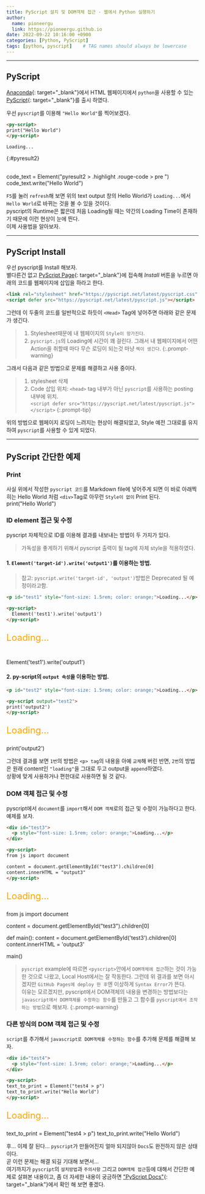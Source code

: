 ```yaml
---
title: PyScript 설치 및 DOM객체 접근 - 웹에서 Python 실행하기
author:
  name: pioneergu
  link: https://pioneergu.github.io
date: 2022-09-22 10:16:00 +0900
categories: [Python, PyScript]
tags: [python, pyscript]    # TAG names should always be lowercase
---
```


<!-- PyScript -->
<script defer src="https://pyscript.net/latest/pyscript.js"></script>

---
## **PyScript**

[Anaconda](https://www.anaconda.com/){: target="_blank"}에서 HTML 웹페이지에서 `python`을 사용할 수 있는 [PyScript](https://pyscript.net/){: target="_blank"}를 출시 하였다.

우선 `pyscript`를 이용해 `"Hello World"`를 찍어보겠다.

```html
<py-script>
print("Hello World")
</py-script>
```

```text
Loading...
```
{:#pyresult2}

<br>
<py-script>
code_text = Element("pyresult2 > .highlight .rouge-code > pre ")
code_text.write("Hello World")
</py-script>

`F5`를 눌러 `refresh`해 보면 위의 text output 창의 Hello World가 `Loading...`에서 `Hello World`로 바뀌는 것을 볼 수 있을 것이다.  
pyscript의 Runtime은 짧은데 처음 Loading될 때는 약간의 Loading Time이 존재하기 때문에 이런 현상이 눈에 띈다.  
이제 사용법을 알아보자.

---
## **PyScript Install**

우선 pyscript를 Install 해보자.  
별다른건 없고 [PyScript Page](https://pyscript.net/){: target="_blank"}에 접속해 *Install* 버튼을 누르면 아래의 코드를 웹페이지에 삽입을 하라고 한다.

```html
<link rel="stylesheet" href="https://pyscript.net/latest/pyscript.css" />
<script defer src="https://pyscript.net/latest/pyscript.js"></script>
```

그런데 이 두줄의 코드를 일반적으로 하듯이 `<Head>` Tag에 넣어주면 아래와 같은 문제가 생긴다.

> 1. Stylesheet때문에 내 웹페이지의 `Style이 망가진다`.
> 2. `pyscript.js`의 Loading에 시간이 꽤 걸린다. 그래서 내 웹페이지에서 어떤 Action을 취할때 마다 무슨 로딩이 되는것 마냥 `렉이 생긴다`.
{:.prompt-warning}

그래서 다음과 같은 방법으로 문제를 해결하고 사용 중이다.

> 1. stylesheet 삭제  
> 2. Code 삽입 위치: `<head>` tag 내부가 아닌 `pyscript`를 사용하는 posting 내부에 위치.  
> `<script defer src="https://pyscript.net/latest/pyscript.js"></script>`
{:.prompt-tip}

위의 방법으로 웹페이지 로딩이 느려지는 현상이 해결되었고, Style 예전 그대로를 유지하여 `pyscript`를 사용할 수 있게 되었다.

---
## **PyScript 간단한 예제**
### **Print**
사실 위에서 작성한 `pyscript 코드`를 Markdown file에 넣어주게 되면 이 바로 아래찍히는 Hello World 처럼 `<div>`Tag로 아무런 `Style이 없이` Print 된다.  
<py-script>
print("Hello World")
</py-script>

### **ID element 접근 및 수정**

pyscript 자체적으로 ID를 이용해 결과를 내보내는 방법이 두 가지가 있다.
> 가독성을 좋게하기 위해서 pyscript 출력이 될 tag에 자체 style을 적용하였다.

#### 1. `Element('target-id').write('output1')`를 이용하는 방법.  
> 참고: `pyscript.write('target-id', 'output')`방법은 Deprecated 될 예정이라고함.

```html
<p id="test1" style="font-size: 1.5rem; color: orange;">Loading...</p>

<py-script>
  Element('test1').write('output1')
</py-script>
```

<p id="test1" style="font-size: 1.5rem; color: orange;">Loading...</p><br>

<py-script>
  Element('test1').write('output1')
</py-script>


#### 2. py-script의 `output 속성`을 이용하는 방법.  

```html
<p id="test2" style="font-size: 1.5rem; color: orange;">Loading...</p>

<py-script output="test2">
print('output2')
</py-script>
```
<p id="test2" style="font-size: 1.5rem; color: orange;">Loading...</p>

<py-script output="test2">
print('output2')
</py-script>

그런데 결과를 보면 `1번`의 방법은 `<p> tag`의 내용을 아예 `교체`해 버린 반면, `2번`의 방법은 원래 content인 `"loading"`을 그대로 두고 output을 `append`하였다.  
상황에 맞게 사용하거나 편한대로 사용하면 될 것 같다.  

### **DOM 객체 접근 및 수정**
pyscript에서 `document`를 `import`해서 `DOM 객체`로의 접근 및 수정이 가능하다고 한다. 
예제를 보자.  

```html
<div id="test3">
  <p style="font-size: 1.5rem; color: orange;">Loading...</p>
</div>

<py-script>
from js import document

content = document.getElementById("test3").children[0]
content.innerHTML = "output3"
</py-script>
```

<div id="test3">
  <p style="font-size: 1.5rem; color: orange;">Loading...</p>
</div>

<py-script>
from js import document

content = document.getElementById("test3").children[0]

def main():
    content = document.getElementById('test3').children[0]
    content.innerHTML = 'output3'

main()
</py-script>

> `pyscript` example에 따르면 `<pyscript>`안에서 `DOM객체에 접근`하는 것이 가능한 것으로 나왔고, Local Host에서는 잘 작동한다. 그런데 위 결과를 보면 아시겠지만 `GitHub Pages에 deploy 한 후`엔 이상하게 `Syntax Error`가 뜬다.  
> 이유는 모르겠지만, pyscript에서 DOM객체의 내용을 변경하는 방법보다는 `javascript에서 DOM객체를 수정하는 함수`를 만들고 그 함수를 `pyscript에서 조작하는 방법`으로 해보자.
{:.prompt-warning}

### **다른 방식의 DOM 객체 접근 및 수정**

`script`를 추가해서 `javascript로 DOM객체를 수정하는 함수`를 추가해 문제를 해결해 보자.

```html
<div id="test4">
  <p style="font-size: 1.5rem; color: orange;">Loading...</p>
</div>

<py-script>
text_to_print = Element("test4 > p")
text_to_print.write("Hello World")
</py-script>

```

<div id="test4">
  <p style="font-size: 1.5rem; color: orange;">Loading...</p>
</div>

<py-script>
text_to_print = Element("test4 > p")
text_to_print.write("Hello World")
</py-script>

후... 이제 잘 된다... `pyscript`가 만들어진지 얼마 되지않아 `Docs`도 완전하지 않은 상태이다.  
곧 이런 문제는 해결 되길 기대해 보면서...  
여기까지가 `pyscript`의 `설치방법`과 `주의사항` 그리고 `DOM객체 접근`등에 대해서 간단한 예제로 살펴본 내용이고, 
좀 더 자세한 내용이 궁금하면 ["PyScript Docs"](https://docs.pyscript.net/latest/index.html){: target="_blank"}에서 확인 해 보면 좋겠다.  